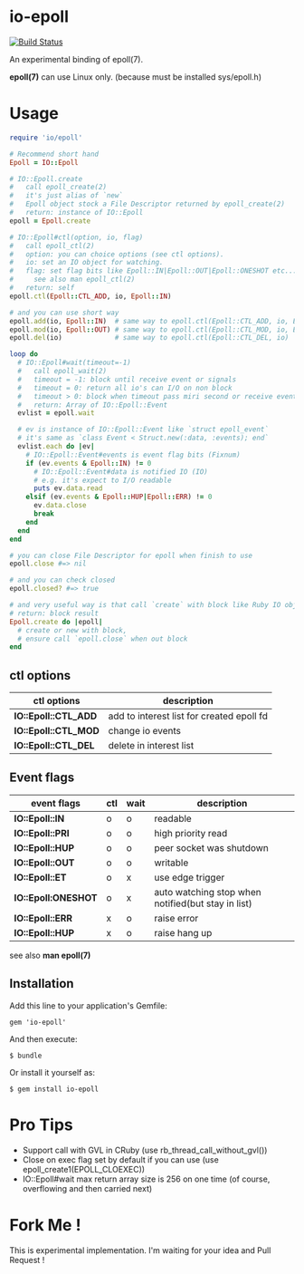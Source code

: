 io-epoll
===

[![Build Status](https://travis-ci.org/ksss/io-epoll.svg?branch=master)](https://travis-ci.org/ksss/io-epoll)

An experimental binding of epoll(7).

**epoll(7)** can use Linux only. (because must be installed sys/epoll.h)

# Usage

```ruby
require 'io/epoll'

# Recommend short hand
Epoll = IO::Epoll

# IO::Epoll.create
#   call epoll_create(2)
#   it's just alias of `new`
#   Epoll object stock a File Descriptor returned by epoll_create(2)
#   return: instance of IO::Epoll
epoll = Epoll.create

# IO::Epoll#ctl(option, io, flag)
#   call epoll_ctl(2)
#   option: you can choice options (see ctl options).
#   io: set an IO object for watching.
#   flag: set flag bits like Epoll::IN|Epoll::OUT|Epoll::ONESHOT etc...
#     see also man epoll_ctl(2)
#   return: self
epoll.ctl(Epoll::CTL_ADD, io, Epoll::IN)

# and you can use short way
epoll.add(io, Epoll::IN)  # same way to epoll.ctl(Epoll::CTL_ADD, io, Epoll::IN)
epoll.mod(io, Epoll::OUT) # same way to epoll.ctl(Epoll::CTL_MOD, io, Epoll::IN)
epoll.del(io)             # same way to epoll.ctl(Epoll::CTL_DEL, io)

loop do
  # IO::Epoll#wait(timeout=-1)
  #   call epoll_wait(2)
  #   timeout = -1: block until receive event or signals
  #   timeout = 0: return all io's can I/O on non block
  #   timeout > 0: block when timeout pass miri second or receive events or signals
  #   return: Array of IO::Epoll::Event
  evlist = epoll.wait

  # ev is instance of IO::Epoll::Event like `struct epoll_event`
  # it's same as `class Event < Struct.new(:data, :events); end`
  evlist.each do |ev|
    # IO::Epoll::Event#events is event flag bits (Fixnum)
    if (ev.events & Epoll::IN) != 0
      # IO::Epoll::Event#data is notified IO (IO)
      # e.g. it's expect to I/O readable
      puts ev.data.read
    elsif (ev.events & Epoll::HUP|Epoll::ERR) != 0
      ev.data.close
      break
    end
  end
end

# you can close File Descriptor for epoll when finish to use
epoll.close #=> nil

# and you can check closed
epoll.closed? #=> true

# and very useful way is that call `create` with block like Ruby IO object
# return: block result
Epoll.create do |epoll|
  # create or new with block,
  # ensure call `epoll.close` when out block
end
```

## ctl options

ctl options|description
---|---
**IO::Epoll::CTL_ADD**|add to interest list for created epoll fd
**IO::Epoll::CTL_MOD**|change io events
**IO::Epoll::CTL_DEL**|delete in interest list

## Event flags

event flags|ctl|wait|description
---|---|---|---
**IO::Epoll::IN**|o|o|readable
**IO::Epoll::PRI**|o|o|high priority read
**IO::Epoll::HUP**|o|o|peer socket was shutdown
**IO::Epoll::OUT**|o|o|writable
**IO::Epoll::ET**|o|x|use edge trigger
**IO::Epoll:ONESHOT**|o|x|auto watching stop when notified(but stay in list)
**IO::Epoll::ERR**|x|o|raise error
**IO::Epoll::HUP**|x|o|raise hang up

see also **man epoll(7)**

## Installation

Add this line to your application's Gemfile:

    gem 'io-epoll'

And then execute:

    $ bundle

Or install it yourself as:

    $ gem install io-epoll

# Pro Tips

- Support call with GVL in CRuby (use rb\_thread\_call\_without\_gvl())
- Close on exec flag set by default if you can use (use epoll_create1(EPOLL_CLOEXEC))
- IO::Epoll#wait max return array size is 256 on one time (of course, overflowing and then carried next)

# Fork Me !

This is experimental implementation.
I'm waiting for your idea and Pull Request !
